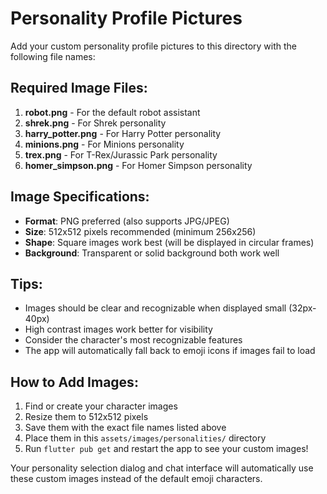 # Personality Profile Pictures

Add your custom personality profile pictures to this directory with the following file names:

## Required Image Files:

1. **robot.png** - For the default robot assistant
2. **shrek.png** - For Shrek personality
3. **harry_potter.png** - For Harry Potter personality
4. **minions.png** - For Minions personality
5. **trex.png** - For T-Rex/Jurassic Park personality
6. **homer_simpson.png** - For Homer Simpson personality

## Image Specifications:

- **Format**: PNG preferred (also supports JPG/JPEG)
- **Size**: 512x512 pixels recommended (minimum 256x256)
- **Shape**: Square images work best (will be displayed in circular frames)
- **Background**: Transparent or solid background both work well

## Tips:

- Images should be clear and recognizable when displayed small (32px-40px)
- High contrast images work better for visibility
- Consider the character's most recognizable features
- The app will automatically fall back to emoji icons if images fail to load

## How to Add Images:

1. Find or create your character images
2. Resize them to 512x512 pixels
3. Save them with the exact file names listed above
4. Place them in this `assets/images/personalities/` directory
5. Run `flutter pub get` and restart the app to see your custom images!

Your personality selection dialog and chat interface will automatically use these custom images instead of the default emoji characters. 